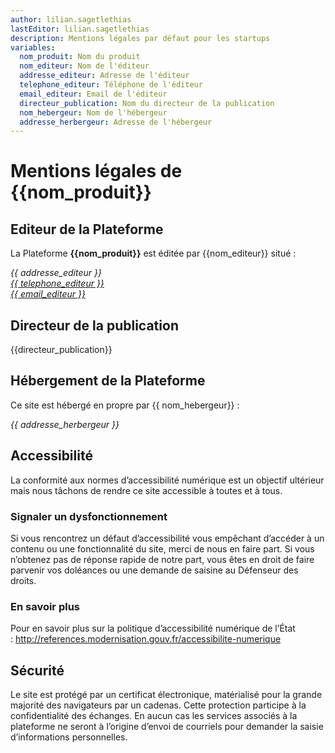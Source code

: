 ```yaml
---
author: lilian.sagetlethias
lastEditor: lilian.sagetlethias
description: Mentions légales par défaut pour les startups
variables:
  nom_produit: Nom du produit
  nom_editeur: Nom de l'éditeur
  addresse_editeur: Adresse de l'éditeur
  telephone_editeur: Téléphone de l'éditeur
  email_editeur: Email de l'éditeur
  directeur_publication: Nom du directeur de la publication
  nom_hebergeur: Nom de l'hébergeur
  addresse_herbergeur: Adresse de l'hébergeur
---
```

# Mentions légales de {{nom_produit}}

## Editeur de la Plateforme
La Plateforme **{{nom_produit}}** est éditée par {{nom_editeur}} situé :
<address>
    {{ addresse_editeur }}
    <br/>
    <a href="tel:{{ telephone_editeur }}">{{ telephone_editeur }}</a>
    <br/>
    <a href="mailto:{{ email_editeur }}">{{ email_editeur }}</a>
</address>

## Directeur de la publication
{{directeur_publication}}

## Hébergement de la Plateforme
Ce site est hébergé en propre par {{ nom_hebergeur}} :
<br />
<address>{{ addresse_herbergeur }}</address>

## Accessibilité
La conformité aux normes d’accessibilité numérique est un objectif ultérieur mais nous tâchons de rendre ce site accessible à toutes et à tous.

### Signaler un dysfonctionnement
Si vous rencontrez un défaut d’accessibilité vous empêchant d’accéder à un contenu ou une fonctionnalité du site, merci de nous en faire part.
Si vous n’obtenez pas de réponse rapide de notre part, vous êtes en droit de faire parvenir vos doléances ou une demande de saisine au Défenseur des droits.

### En savoir plus
Pour en savoir plus sur la politique d’accessibilité numérique de l’État : http://references.modernisation.gouv.fr/accessibilite-numerique

## Sécurité
Le site est protégé par un certificat électronique, matérialisé pour la grande majorité des navigateurs par un cadenas. Cette protection participe à la confidentialité des échanges.
En aucun cas les services associés à la plateforme ne seront à l’origine d’envoi de courriels pour demander la saisie d’informations personnelles.
